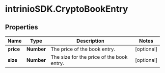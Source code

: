 # intrinioSDK.CryptoBookEntry

## Properties
Name | Type | Description | Notes
------------ | ------------- | ------------- | -------------
**price** | **Number** | The price of the book entry. | [optional] 
**size** | **Number** | The size for the price of the book entry. | [optional] 


